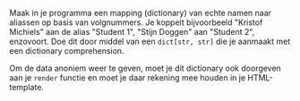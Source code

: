 Maak in je programma een mapping (dictionary) van echte namen naar aliassen op basis van volgnummers.
Je koppelt bijvoorbeeld "Kristof Michiels" aan de alias "Student 1", "Stijn Doggen" aan "Student 2", enzovoort.
Doe dit door middel van een `dict[str, str]` die je aanmaakt met een dictionary comprehension.

Om de data anoniem weer te geven, moet je dit dictionary ook doorgeven aan je `render` functie en moet je daar rekening mee houden in je HTML-template.
